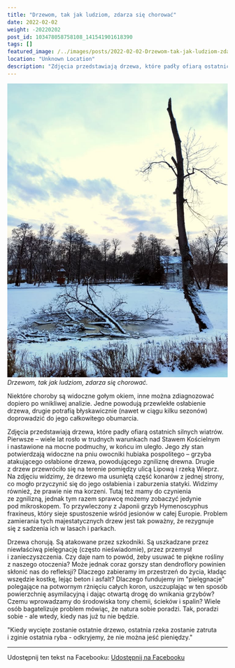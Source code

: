 ```yaml
---
title: "Drzewom, tak jak ludziom, zdarza się chorować"
date: 2022-02-02
weight: -20220202
post_id: 103478058758108_141541901618390
tags: []
featured_image: /../images/posts/2022-02-02-Drzewom-tak-jak-ludziom-zdarza-sie-chorowac-Niektore.jpg
location: "Unknown Location"
description: "Zdjęcia przedstawiają drzewa, które padły ofiarą ostatnich silnych wiatrów. Pierwsze – wiele lat rosło w trudnych warunkach nad Stawem Kościelnym i na..."
---
```


![Drzewom, tak jak ludziom, zdarza się chorować.](/images/posts/2022-02-02-Drzewom-tak-jak-ludziom-zdarza-sie-chorowac-Niektore.jpg)
*Drzewom, tak jak ludziom, zdarza się chorować.*

Niektóre choroby są widoczne gołym okiem, inne można zdiagnozować dopiero po wnikliwej analizie. Jedne powodują przewlekłe osłabienie drzewa, drugie potrafią błyskawicznie (nawet w ciągu kilku sezonów) doprowadzić do jego całkowitego obumarcia.

Zdjęcia przedstawiają drzewa, które padły ofiarą ostatnich silnych wiatrów. Pierwsze – wiele lat rosło w trudnych warunkach nad Stawem Kościelnym i nastawione na mocne podmuchy, w końcu im uległo. Jego zły stan potwierdzają widoczne na pniu owocniki hubiaka pospolitego – grzyba atakującego osłabione drzewa, powodującego zgniliznę drewna.
Drugie z drzew przewróciło się na terenie pomiędzy ulicą Lipową i rzeką Wieprz. Na zdjęciu widzimy, że drzewo ma usuniętą część konarów z jednej strony, co mogło przyczynić się do jego osłabienia i zaburzenia statyki. Widzimy również, że prawie nie ma korzeni. Tutaj też mamy do czynienia ze zgnilizną, jednak tym razem sprawcę możemy zobaczyć jedynie pod mikroskopem. To przywleczony z Japonii grzyb Hymenoscyphus fraxineus, który sieje spustoszenie wśród jesionów w całej Europie. Problem zamierania tych majestatycznych drzew jest tak poważny, że rezygnuje się z sadzenia ich w lasach i parkach.

Drzewa chorują. Są atakowane przez szkodniki. Są uszkadzane przez niewłaściwą pielęgnację (często nieświadomie), przez przemysł i zanieczyszczenia. Czy daje nam to powód, żeby usuwać te piękne rośliny z naszego otoczenia? Może jednak coraz gorszy stan dendroflory powinien skłonić nas do refleksji? Dlaczego zabieramy im przestrzeń do życia, kładąc wszędzie kostkę, lejąc beton i asfalt? Dlaczego fundujemy im "pielęgnacje" polegające na potwornym rżnięciu całych koron, uszczuplając w ten sposób powierzchnię asymilacyjną i dając otwartą drogę do wnikania grzybów? Czemu wprowadzamy do środowiska tony chemii, ścieków i spalin? Wiele osób bagatelizuje problem mówiąc, że natura sobie poradzi. Tak, poradzi sobie - ale wtedy, kiedy nas już tu nie będzie.

"Kiedy wycięte zostanie ostatnie drzewo, ostatnia rzeka zostanie zatruta i zginie ostatnia ryba - odkryjemy, że nie można jeść pieniędzy."

---

Udostępnij ten tekst na Facebooku:
[Udostępnij na Facebooku](https://www.facebook.com/sharer/sharer.php?u=https://stowarzyszeniewachniewskiej.pl/posts/Drzewom-tak-jak-ludziom-zdarza-sie-chorowac-Niektore)

<script type="application/ld+json">
{
  "@context": "https://schema.org",
  "@type": "BlogPosting",
  "headline": "Drzewom, tak jak ludziom, zdarza się chorować.",
  "datePublished": "2022-02-02",
  "dateModified": "2022-02-02",
  "author": {
    "@type": "Organization",
    "name": "Stowarzyszenie Wachniewskiej"
  },
  "publisher": {
    "@type": "Organization",
    "name": "Stowarzyszenie im. Aleksandry Wachniewskiej",
    "logo": {
      "@type": "ImageObject",
      "url": "https://stowarzyszeniewachniewskiej.pl/images/logo/logo.svg"
    }
  },
  "mainEntityOfPage": {
    "@type": "WebPage",
    "@id": "https://stowarzyszeniewachniewskiej.pl/posts/Drzewom-tak-jak-ludziom-zdarza-sie-chorowac-Niektore"
  },
  "image": {
    "@type": "ImageObject",
    "url": "https://stowarzyszeniewachniewskiej.pl/images/posts/2022-02-02-Drzewom-tak-jak-ludziom-zdarza-sie-chorowac-Niektore.jpg"
  },
  "articleSection": "Dziedzictwo Kulturowe i Zabytki",
  "keywords": "",
  "wordCount": 265,
  "articleBody": "Zdjęcia przedstawiają drzewa, które padły ofiarą ostatnich silnych wiatrów. Pierwsze – wiele lat rosło w trudnych warunkach nad Stawem Kościelnym i nastawione na mocne podmuchy, w końcu im uległo. Jego zły stan potwierdzają widoczne na pniu owocniki hubiaka pospolitego – grzyba atakującego osłabione drzewa, powodującego zgniliznę drewna.\nDrugie z drzew przewróciło się na terenie pomiędzy ulicą Lipową i rzeką Wieprz. Na zdjęciu widzimy, że drzewo ma usuniętą część konarów z jednej strony, co mogło przyczynić się do jego osłabienia i zaburzenia statyki. Widzimy również, że prawie nie ma korzeni. Tutaj też mamy do czynienia ze zgnilizną, jednak tym razem sprawcę możemy zobaczyć jedynie pod mikroskopem. To przywleczony z Japonii grzyb Hymenoscyphus fraxineus, który sieje spustoszenie wśród jesionów w całej Europie. Problem zamierania tych majestatycznych drzew jest tak poważny, że rezygnuje się z sadzenia ich w lasach i parkach.\n\nDrzewa chorują. Są atakowane przez szkodniki. Są uszkadzane przez niewłaściwą pielęgnację (często nieświadomie), przez przemysł i zanieczyszczenia. Czy daje nam to powód, żeby usuwać te piękne rośliny z naszego otoczenia? Może jednak coraz gorszy stan dendroflory powinien skłonić nas do refleksji? Dlaczego zabieramy im przestrzeń do życia, kładąc wszędzie kostkę, lejąc beton i asfalt? Dlaczego fundujemy im \"pielęgnacje\" polegające na potwornym rżnięciu całych koron, uszczuplając w ten sposób powierzchnię asymilacyjną i dając otwartą drogę do wnikania grzybów? Czemu wprowadzamy do środowiska tony chemii, ścieków i spalin? Wiele osób bagatelizuje problem mówiąc, że natura sobie poradzi. Tak, poradzi sobie - ale wtedy, kiedy nas już tu nie będzie.\n\n\"Kiedy wycięte zostanie ostatnie drzewo, ostatnia rzeka zostanie zatruta i zginie ostatnia ryba - odkryjemy, że nie można jeść pieniędzy.\"",
  "description": "Odkryj piękno Zwierzyńca i jego zabytki."
}
</script>
<script type="application/ld+json">
{
  "@context": "https://schema.org",
  "@type": "BreadcrumbList",
  "itemListElement": [
    {
      "@type": "ListItem",
      "position": 1,
      "name": "Home",
      "item": "https://stowarzyszeniewachniewskiej.pl"
    },
    {
      "@type": "ListItem",
      "position": 2,
      "name": "posts",
      "item": "https://stowarzyszeniewachniewskiej.pl/posts"
    },
    {
      "@type": "ListItem",
      "position": 3,
      "name": "Drzewom, tak jak ludziom, zdarza się chorować.",
      "item": "https://stowarzyszeniewachniewskiej.pl/posts/Drzewom-tak-jak-ludziom-zdarza-sie-chorowac-Niektore"
    }
  ]
}
</script>
